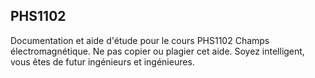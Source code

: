 ## PHS1102
Documentation et aide d'étude pour le cours PHS1102 Champs électromagnétique. Ne pas copier ou plagier cet aide. Soyez intelligent, vous êtes de futur ingénieurs et ingénieures.
